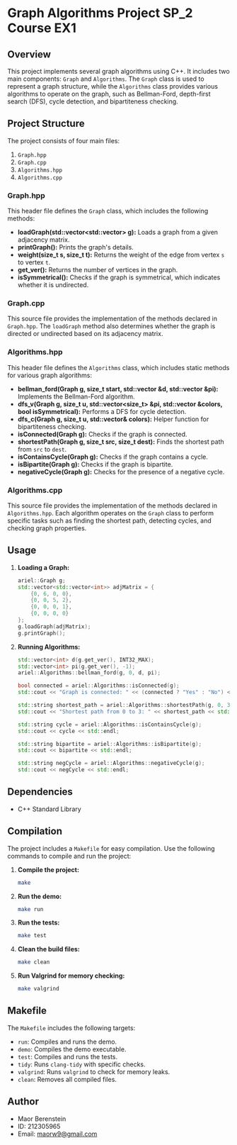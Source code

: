 # Graph Algorithms Project SP_2 Course EX1

## Overview

This project implements several graph algorithms using C++. It includes two main components: `Graph` and `Algorithms`. The `Graph` class is used to represent a graph structure, while the `Algorithms` class provides various algorithms to operate on the graph, such as Bellman-Ford, depth-first search (DFS), cycle detection, and bipartiteness checking.

## Project Structure

The project consists of four main files:
1. `Graph.hpp`
2. `Graph.cpp`
3. `Algorithms.hpp`
4. `Algorithms.cpp`

### Graph.hpp

This header file defines the `Graph` class, which includes the following methods:

- **loadGraph(std::vector<std::vector<int>> g):** Loads a graph from a given adjacency matrix.
- **printGraph():** Prints the graph's details.
- **weight(size_t s, size_t t):** Returns the weight of the edge from vertex `s` to vertex `t`.
- **get_ver():** Returns the number of vertices in the graph.
- **isSymmetrical():** Checks if the graph is symmetrical, which indicates whether it is undirected.

### Graph.cpp

This source file provides the implementation of the methods declared in `Graph.hpp`. The `loadGraph` method also determines whether the graph is directed or undirected based on its adjacency matrix.

### Algorithms.hpp

This header file defines the `Algorithms` class, which includes static methods for various graph algorithms:

- **bellman_ford(Graph g, size_t start, std::vector<int> &d, std::vector<int> &pi):** Implements the Bellman-Ford algorithm.
- **dfs_v(Graph g, size_t u, std::vector<size_t> &pi, std::vector<int> &colors, bool isSymmetrical):** Performs a DFS for cycle detection.
- **dfs_c(Graph g, size_t u, std::vector<int>& colors):** Helper function for bipartiteness checking.
- **isConnected(Graph g):** Checks if the graph is connected.
- **shortestPath(Graph g, size_t src, size_t dest):** Finds the shortest path from `src` to `dest`.
- **isContainsCycle(Graph g):** Checks if the graph contains a cycle.
- **isBipartite(Graph g):** Checks if the graph is bipartite.
- **negativeCycle(Graph g):** Checks for the presence of a negative cycle.

### Algorithms.cpp

This source file provides the implementation of the methods declared in `Algorithms.hpp`. Each algorithm operates on the `Graph` class to perform specific tasks such as finding the shortest path, detecting cycles, and checking graph properties.

## Usage

1. **Loading a Graph:**
    ```cpp
    ariel::Graph g;
    std::vector<std::vector<int>> adjMatrix = {
        {0, 6, 0, 0},
        {0, 0, 5, 2},
        {0, 0, 0, 1},
        {0, 0, 0, 0}
    };
    g.loadGraph(adjMatrix);
    g.printGraph();
    ```

2. **Running Algorithms:**
    ```cpp
    std::vector<int> d(g.get_ver(), INT32_MAX);
    std::vector<int> pi(g.get_ver(), -1);
    ariel::Algorithms::bellman_ford(g, 0, d, pi);

    bool connected = ariel::Algorithms::isConnected(g);
    std::cout << "Graph is connected: " << (connected ? "Yes" : "No") << std::endl;

    std::string shortest_path = ariel::Algorithms::shortestPath(g, 0, 3);
    std::cout << "Shortest path from 0 to 3: " << shortest_path << std::endl;

    std::string cycle = ariel::Algorithms::isContainsCycle(g);
    std::cout << cycle << std::endl;

    std::string bipartite = ariel::Algorithms::isBipartite(g);
    std::cout << bipartite << std::endl;

    std::string negCycle = ariel::Algorithms::negativeCycle(g);
    std::cout << negCycle << std::endl;
    ```

## Dependencies

- C++ Standard Library

## Compilation

The project includes a `Makefile` for easy compilation. Use the following commands to compile and run the project:

1. **Compile the project:**
    ```sh
    make
    ```

2. **Run the demo:**
    ```sh
    make run
    ```

3. **Run the tests:**
    ```sh
    make test
    ```

4. **Clean the build files:**
    ```sh
    make clean
    ```

5. **Run Valgrind for memory checking:**
    ```sh
    make valgrind
    ```

## Makefile

The `Makefile` includes the following targets:

- `run`: Compiles and runs the demo.
- `demo`: Compiles the demo executable.
- `test`: Compiles and runs the tests.
- `tidy`: Runs `clang-tidy` with specific checks.
- `valgrind`: Runs `valgrind` to check for memory leaks.
- `clean`: Removes all compiled files.

## Author

- Maor Berenstein
- ID: 212305965
- Email: maorw9@gmail.com


